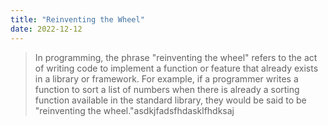 ```yaml
---
title: "Reinventing the Wheel"
date: 2022-12-12
---
```

> In programming, the phrase "reinventing the wheel" refers to the act of writing code to implement a function or feature that already exists in a library or framework. For example, if a programmer writes a function to sort a list of numbers when there is already a sorting function available in the standard library, they would be said to be "reinventing the wheel."asdkjfadsfhdasklfhdksaj